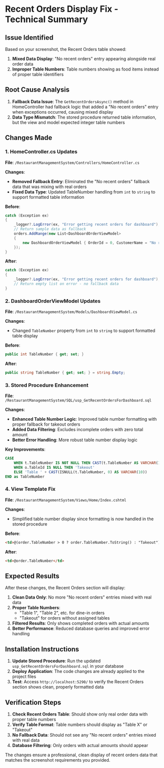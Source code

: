 # Recent Orders Display Fix - Technical Summary

## Issue Identified
Based on your screenshot, the Recent Orders table showed:
1. **Mixed Data Display**: "No recent orders" entry appearing alongside real order data
2. **Improper Table Numbers**: Table numbers showing as food items instead of proper table identifiers

## Root Cause Analysis
1. **Fallback Data Issue**: The `GetRecentOrdersAsync()` method in HomeController had fallback logic that added a "No recent orders" entry when exceptions occurred, causing mixed display
2. **Data Type Mismatch**: The stored procedure returned table information, but the view and model expected integer table numbers

## Changes Made

### 1. HomeController.cs Updates
**File**: `/RestaurantManagementSystem/Controllers/HomeController.cs`

**Changes**:
- **Removed Fallback Entry**: Eliminated the "No recent orders" fallback data that was mixing with real orders
- **Fixed Data Type**: Updated TableNumber handling from `int` to `string` to support formatted table information

**Before**:
```csharp
catch (Exception ex)
{
    _logger?.LogError(ex, "Error getting recent orders for dashboard");
    // Return sample data as fallback
    orders.AddRange(new List<DashboardOrderViewModel>
    {
        new DashboardOrderViewModel { OrderId = 0, CustomerName = "No recent orders", TableNumber = 0, TotalAmount = 0m, Status = "N/A", OrderTime = "N/A" }
    });
}
```

**After**:
```csharp
catch (Exception ex)
{
    _logger?.LogError(ex, "Error getting recent orders for dashboard");
    // Return empty list on error - no fallback data
}
```

### 2. DashboardOrderViewModel Updates
**File**: `/RestaurantManagementSystem/Models/DashboardViewModel.cs`

**Changes**:
- Changed `TableNumber` property from `int` to `string` to support formatted table display

**Before**:
```csharp
public int TableNumber { get; set; }
```

**After**:
```csharp
public string TableNumber { get; set; } = string.Empty;
```

### 3. Stored Procedure Enhancement
**File**: `/RestaurantManagementSystem/SQL/usp_GetRecentOrdersForDashboard.sql`

**Changes**:
- **Enhanced Table Number Logic**: Improved table number formatting with proper fallback for takeout orders
- **Added Data Filtering**: Excludes incomplete orders with zero total amount
- **Better Error Handling**: More robust table number display logic

**Key Improvements**:
```sql
CASE 
    WHEN t.TableNumber IS NOT NULL THEN CAST(t.TableNumber AS VARCHAR(10))
    WHEN o.TableId IS NULL THEN 'Takeout'
    ELSE 'Table ' + CAST(ISNULL(t.TableNumber, 0) AS VARCHAR(10))
END as TableNumber
```

### 4. View Template Fix
**File**: `/RestaurantManagementSystem/Views/Home/Index.cshtml`

**Changes**:
- Simplified table number display since formatting is now handled in the stored procedure

**Before**:
```html
<td>@(order.TableNumber > 0 ? order.TableNumber.ToString() : "Takeout")</td>
```

**After**:
```html
<td>@order.TableNumber</td>
```

## Expected Results

After these changes, the Recent Orders section will display:

1. **Clean Data Only**: No more "No recent orders" entries mixed with real data
2. **Proper Table Numbers**: 
   - "Table 1", "Table 2", etc. for dine-in orders
   - "Takeout" for orders without assigned tables
3. **Filtered Results**: Only shows completed orders with actual amounts
4. **Better Performance**: Reduced database queries and improved error handling

## Installation Instructions

1. **Update Stored Procedure**: Run the updated `usp_GetRecentOrdersForDashboard.sql` in your database
2. **Deploy Application**: The code changes are already applied to the project files
3. **Test**: Access `http://localhost:5290/` to verify the Recent Orders section shows clean, properly formatted data

## Verification Steps

1. **Check Recent Orders Table**: Should show only real order data with proper table numbers
2. **Verify Table Format**: Table numbers should display as "Table X" or "Takeout"
3. **No Fallback Data**: Should not see any "No recent orders" entries mixed with real data
4. **Database Filtering**: Only orders with actual amounts should appear

The changes ensure a professional, clean display of recent orders data that matches the screenshot requirements you provided.